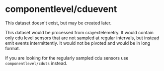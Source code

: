 # componentlevel/cduevent
This dataset doesn't exist, but may be created later.

This dataset would be processed from crayextelemetry. It would contain only cdu level sensors that
are not sampled at regular intervals, but instead emit events intermittently. It would not be
pivoted and would be in long format. 

If you are looking for the regularly sampled cdu sensors use `componentlevel/cduts` instead.
